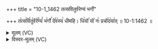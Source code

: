 +++
title = "10-1_1462 तत्सवितुर्वरेण्यं भर्गो"

+++
त꣡त्स꣢वि꣣तु꣡र्वरे꣢꣯ण्यं꣣ भ꣡र्गो꣢ दे꣣व꣡स्य꣢ धीमहि। धि꣢यो꣣ यो꣡ नः꣢ प्रचो꣣द꣡या꣢त् ॥ 10-1:1462 ॥

<details><summary>मूलम् (VC)</summary>

त꣡त्स꣢वि꣣तु꣡र्व꣢꣯रेण्यं꣣ भ꣡र्गो꣢ दे꣣व꣡स्य꣢ धीमहि । धि꣢यो꣣ यो꣡ नः꣢ प्रचो꣣द꣡या꣢त् ॥१४६२॥
</details>

<details><summary>विस्वर-मूलम् (VC)</summary>

तत्सवितुर्वरेण्यं भर्गो देवस्य धीमहि । धियो यो नः प्रचोदयात् ॥१४६२॥
</details>